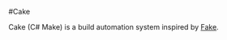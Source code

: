 #Cake

Cake (C# Make) is a build automation system inspired by [Fake](http://fsharp.github.io/FAKE/).